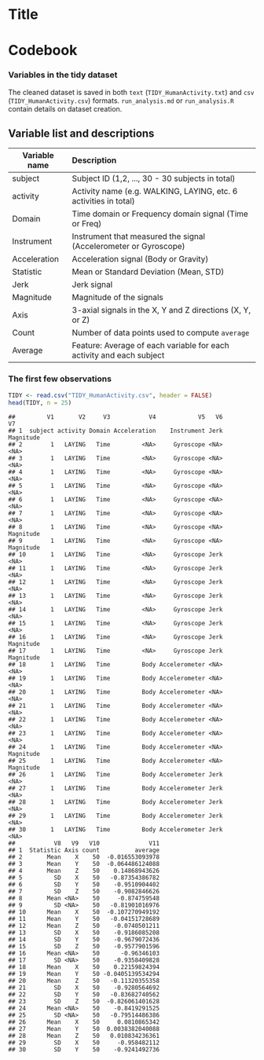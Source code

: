 Title
========================================================

Codebook
========

### Variables in the tidy dataset
The cleaned dataset is saved in both `text` (`TIDY_HumanActivity.txt`) and `csv` 
(`TIDY_HumanActivity.csv`) formats. `run_analysis.md` or `run_analysis.R` 
contain details on dataset creation.

Variable list and descriptions
------------------------------


| Variable name    | Description
| -----------------|:------------
| subject          | Subject ID (1,2, ..., 30 - 30 subjects in total) 
| activity         | Activity name (e.g. WALKING, LAYING, etc. 6 activities in total)
| Domain           | Time domain or Frequency domain signal (Time or Freq)
| Instrument       | Instrument that measured the signal (Accelerometer or Gyroscope)
| Acceleration     | Acceleration signal (Body or Gravity)
| Statistic        | Mean or Standard Deviation (Mean, STD)
| Jerk             | Jerk signal
| Magnitude        | Magnitude of the signals
| Axis             | 3-axial signals in the X, Y and Z directions (X, Y, or Z)
| Count            | Number of data points used to compute `average`
| Average          | Feature: Average of each variable for each activity and each subject


### The first few observations


```r
TIDY <- read.csv("TIDY_HumanActivity.csv", header = FALSE)
head(TIDY, n = 25)
```

```
##         V1       V2     V3           V4            V5   V6        V7
## 1  subject activity Domain Acceleration    Instrument Jerk Magnitude
## 2        1   LAYING   Time         <NA>     Gyroscope <NA>      <NA>
## 3        1   LAYING   Time         <NA>     Gyroscope <NA>      <NA>
## 4        1   LAYING   Time         <NA>     Gyroscope <NA>      <NA>
## 5        1   LAYING   Time         <NA>     Gyroscope <NA>      <NA>
## 6        1   LAYING   Time         <NA>     Gyroscope <NA>      <NA>
## 7        1   LAYING   Time         <NA>     Gyroscope <NA>      <NA>
## 8        1   LAYING   Time         <NA>     Gyroscope <NA> Magnitude
## 9        1   LAYING   Time         <NA>     Gyroscope <NA> Magnitude
## 10       1   LAYING   Time         <NA>     Gyroscope Jerk      <NA>
## 11       1   LAYING   Time         <NA>     Gyroscope Jerk      <NA>
## 12       1   LAYING   Time         <NA>     Gyroscope Jerk      <NA>
## 13       1   LAYING   Time         <NA>     Gyroscope Jerk      <NA>
## 14       1   LAYING   Time         <NA>     Gyroscope Jerk      <NA>
## 15       1   LAYING   Time         <NA>     Gyroscope Jerk      <NA>
## 16       1   LAYING   Time         <NA>     Gyroscope Jerk Magnitude
## 17       1   LAYING   Time         <NA>     Gyroscope Jerk Magnitude
## 18       1   LAYING   Time         Body Accelerometer <NA>      <NA>
## 19       1   LAYING   Time         Body Accelerometer <NA>      <NA>
## 20       1   LAYING   Time         Body Accelerometer <NA>      <NA>
## 21       1   LAYING   Time         Body Accelerometer <NA>      <NA>
## 22       1   LAYING   Time         Body Accelerometer <NA>      <NA>
## 23       1   LAYING   Time         Body Accelerometer <NA>      <NA>
## 24       1   LAYING   Time         Body Accelerometer <NA> Magnitude
## 25       1   LAYING   Time         Body Accelerometer <NA> Magnitude
## 26       1   LAYING   Time         Body Accelerometer Jerk      <NA>
## 27       1   LAYING   Time         Body Accelerometer Jerk      <NA>
## 28       1   LAYING   Time         Body Accelerometer Jerk      <NA>
## 29       1   LAYING   Time         Body Accelerometer Jerk      <NA>
## 30       1   LAYING   Time         Body Accelerometer Jerk      <NA>
##           V8   V9   V10              V11
## 1  Statistic Axis count          average
## 2       Mean    X    50  -0.016553093978
## 3       Mean    Y    50  -0.064486124088
## 4       Mean    Z    50    0.14868943626
## 5         SD    X    50   -0.87354386782
## 6         SD    Y    50    -0.9510904402
## 7         SD    Z    50    -0.9082846626
## 8       Mean <NA>    50     -0.874759548
## 9         SD <NA>    50   -0.81901016976
## 10      Mean    X    50  -0.107270949192
## 11      Mean    Y    50   -0.04151728689
## 12      Mean    Z    50    -0.0740501211
## 13        SD    X    50    -0.9186085208
## 14        SD    Y    50    -0.9679072436
## 15        SD    Z    50    -0.9577901596
## 16      Mean <NA>    50      -0.96346103
## 17        SD <NA>    50    -0.9358409828
## 18      Mean    X    50    0.22159824394
## 19      Mean    Y    50 -0.0405139534294
## 20      Mean    Z    50   -0.11320355358
## 21        SD    X    50    -0.9280564692
## 22        SD    Y    50   -0.83682740562
## 23        SD    Z    50  -0.826061401628
## 24      Mean <NA>    50    -0.8419291525
## 25        SD <NA>    50   -0.79514486386
## 26      Mean    X    50     0.0810865342
## 27      Mean    Y    50  0.0038382040088
## 28      Mean    Z    50   0.010834236361
## 29        SD    X    50     -0.958482112
## 30        SD    Y    50    -0.9241492736
```

